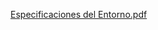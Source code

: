 [Especificaciones del Entorno.pdf](https://github.com/user-attachments/files/22988062/Especificaciones.del.Entorno.pdf)
